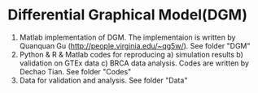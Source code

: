 # Differential Graphical Model(DGM)

1) Matlab implementation of DGM. The implementaion is written by Quanquan Gu (http://people.virginia.edu/~qg5w/). See folder "DGM"
2) Python & R & Matlab codes for reproducing 
  a) simulation results
  b) validation on GTEx data
  c) BRCA data analysis.
  Codes are written by Dechao Tian. See folder "Codes"
3) Data for validation and analysis. See folder "Data"
